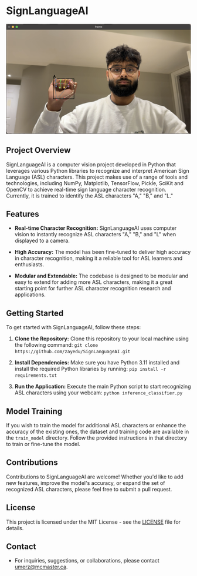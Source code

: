 # SignLanguageAI

![Project Demo](Resources/SignLanguageDetection_Demo.png)

## Project Overview

SignLanguageAI is a computer vision project developed in Python that leverages various Python libraries to recognize and interpret American Sign Language (ASL) characters. This project makes use of a range of tools and technologies, including NumPy, Matplotlib, TensorFlow, Pickle, SciKit and OpenCV to achieve real-time sign language character recognition. Currently, it is trained to identify the ASL characters "A," "B," and "L."

## Features

- **Real-time Character Recognition:** SignLanguageAI uses computer vision to instantly recognize ASL characters "A," "B," and "L" when displayed to a camera.

- **High Accuracy:** The model has been fine-tuned to deliver high accuracy in character recognition, making it a reliable tool for ASL learners and enthusiasts.

- **Modular and Extendable:** The codebase is designed to be modular and easy to extend for adding more ASL characters, making it a great starting point for further ASL character recognition research and applications.

## Getting Started

To get started with SignLanguageAI, follow these steps:

1. **Clone the Repository:** Clone this repository to your local machine using the following command: `git clone https://github.com/zayedu/SignLanguageAI.git`

2. **Install Dependencies:** Make sure you have Python 3.11 installed and install the required Python libraries by running: `pip install -r requirements.txt`

3. **Run the Application:** Execute the main Python script to start recognizing ASL characters using your webcam: `python inference_classifier.py`

## Model Training

If you wish to train the model for additional ASL characters or enhance the accuracy of the existing ones, the dataset and training code are available in the `train_model` directory. Follow the provided instructions in that directory to train or fine-tune the model.

## Contributions

Contributions to SignLanguageAI are welcome! Whether you'd like to add new features, improve the model's accuracy, or expand the set of recognized ASL characters, please feel free to submit a pull request.

## License

This project is licensed under the MIT License - see the [LICENSE](LICENSE) file for details.

## Contact

- For inquiries, suggestions, or collaborations, please contact [umerz@mcmaster.ca](mailto:umerz@mcmaster.ca).
